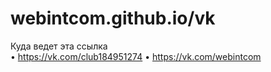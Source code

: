 # webintcom.github.io/vk

Куда ведет эта ссылка <br/>
• https://vk.com/club184951274
• https://vk.com/webintcom
